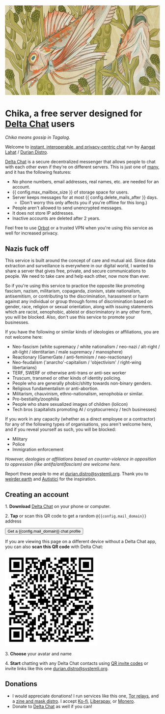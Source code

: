 ![A group of fish swimming together in seaweed](fish.jpg)

# Chika, a free server designed for [Delta Chat](https://delta.chat) users

_Chika means gossip in Tagalog._ 

Welcome to [instant, interoperable, and privacy-centric chat](https://delta.chat/chatmail) run by [Aangat Lahat](https://aangat.lahat.computer) / [Durian Distro](https://durian-distro.org/). 

[Delta Chat](https://delta.chat) is a secure decentralized messenger that allows people to chat with each other even if they're on different servers. This is just one of [many](https://delta.chat/chatmail), and it has the following features:

- No phone numbers, email addresses, real names, etc. are needed for an account.
- {{ config.max_mailbox_size }} of storage space for users.
- Server keeps messages for at most {{ config.delete_mails_after }} days. 
    - (Don't worry this only affects you if you're offline for this long.)
- People aren't allowed to send unencrypted messages.
- It does not store IP addresses.
- Inactive accounts are deleted after 2 years.

Feel free to use [Orbot](https://orbot.app/) or a trusted VPN when you're using this service as well for increased privacy.

## Nazis fuck off

This service is built around the concept of care and mutual aid. Since data extraction and surveillance is everywhere in our digital world, I wanted to share a server that gives free, private, and secure communications to people. We need to take care and help each other, now more than ever. 

So if you're using this service to practice the opposite like promoting fascism, nazism, militarism, copaganda, zionism, state nationalism, antisemitism, or contributing to the discrimination, harassment or harm against any individual or group through forms of discrimination based on gender, race, religion or sexual orientation, along with issuing statements which are racist, xenophobic, ableist or discriminatory in any other form, you will be blocked. Also, don't use this service to promote your businesses.

If you have the following or similar kinds of ideologies or affiliations, you are not welcome here:

- Neo-fascism (white supremacy / white nationalism / neo-nazi / alt-right / alt-light / identitarian / male supremacy / manosphere)
- Reactionary (GamerGate / anti-feminism / neo-reactionary)
- Neo-feudalism ('anarcho'-capitalism / 'objectivism' / right-wing libertarians)
- TERF, SWERF or otherwise anti-trans or anti-sex worker
- Truscum, transmed or other kinds of identity policing.
- People who are generally phobic/shitty towards non-binary genders.
- Religious fundamentalism or anti-abortion.
- Militarism, chauvinism, ethno-nationalism, xenophobia or similar.
- Pro-bestiality/zoophilia
- People who share sexualized images of children (lolicon)
- Tech bros (capitalists promoting AI / cryptocurrency / tech businesses)

If you work in any capacity (whether as a direct employee or a contractor) for any of the following types of organisations, you aren't welcome here, and if you reveal yourself as such, you will be blocked:

- Military
- Police
- Immigration enforcement

_However, deologies or affiliations based on counter-violence in opposition to oppression (like antifa/antifascism) are welcome here._

Report these people to me at [durian.distro@systemli.org](https://i.delta.chat/#A0E7290EB162D14C5E32358E38559370D0875CF0&a=durian.distro%40systemli.org&n=&i=g6jPAj4yzsm&s=8G3sbHejPQR). Thank you to [weirder.earth](https://github.com/weirderearth/weirder-rules/blob/main/rules-and-etiquette.md) and [Autistici](https://www.autistici.org/who/policy) for the inspiration.

## Creating an account

1\. <b>Download</b> [Delta Chat](https://delta.chat) on your phone or computer.

2\. <b>Tap</b> or scan this QR code to get a random `@{{config.mail_domain}}` address

<a class="cta-button" href="DCACCOUNT:https://{{ config.mail_domain }}/new"><button>Get a {{config.mail_domain}} chat profile</button></a>

If you are viewing this page on a different device
without a Delta Chat app,
you can also <b>scan this QR code</b> with Delta Chat:

<a href="DCACCOUNT:https://{{ config.mail_domain }}/new">
    <img width="300" src="chika.aangat.lahat.computer.png" />
    <!-- <img width=300 style="float: none;" src="qr-chatmail-invite-{{config.mail_domain}}.png" /> -->
</a>

3\. <b>Choose</b> your avatar and name

4\. <b>Start</b> chatting with any Delta Chat contacts using [QR invite codes](https://delta.chat/en/help#howtoe2ee) or invite links like this one [durian.distro@systemli.org](https://i.delta.chat/#A0E7290EB162D14C5E32358E38559370D0875CF0&a=durian.distro%40systemli.org&n=&i=g6jPAj4yzsm&s=8G3sbHejPQR).

## Donations

- I would appreciate donations! I run services like this one, [Tor relays](https://metrics.torproject.org/rs.html#search/family:5589C16812A8E9C5BF1EB25EEC8060B877E24F56), and a [zine and mask distro](https://durian-distro.org). I accept [Ko-fi](https://ko-fi.com/duriandistro), [Liberapay](https://liberapay.com/durian-distro/), or [Monero](https://durian-distro.org/#Monero).
- Donate to [Delta Chat](https://delta.chat/en/contribute) as well if you can!
